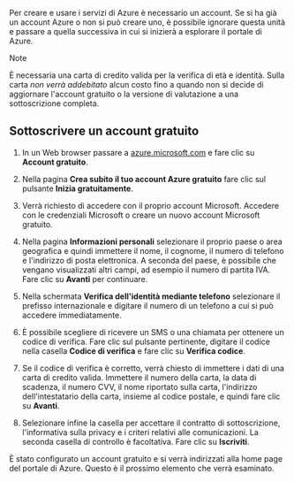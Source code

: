 Per creare e usare i servizi di Azure è necessario un account. Se si ha già un account Azure o non si può creare uno, è possibile ignorare questa unità e passare a quella successiva in cui si inizierà a esplorare il portale di Azure.

> [!NOTE]
> È necessaria una carta di credito valida per la verifica di età e identità. Sulla carta _non verrà addebitato_ alcun costo fino a quando non si decide di aggiornare l'account gratuito o la versione di valutazione a una sottoscrizione completa.

## <a name="sign-up-for-a-free-account"></a>Sottoscrivere un account gratuito

1. In un Web browser passare a [azure.microsoft.com](https://azure.microsoft.com?azure-portal=true) e fare clic su **Account gratuito**.

1. Nella pagina **Crea subito il tuo account Azure gratuito** fare clic sul pulsante **Inizia gratuitamente**. 

1. Verrà richiesto di accedere con il proprio account Microsoft. Accedere con le credenziali Microsoft o creare un nuovo account Microsoft gratuito.

1. Nella pagina **Informazioni personali** selezionare il proprio paese o area geografica e quindi immettere il nome, il cognome, il numero di telefono e l'indirizzo di posta elettronica. A seconda del paese, è possibile che vengano visualizzati altri campi, ad esempio il numero di partita IVA. Fare clic su **Avanti** per continuare.

1. Nella schermata **Verifica dell'identità mediante telefono** selezionare il prefisso internazionale e digitare il numero di un telefono a cui si può accedere immediatamente.

1. È possibile scegliere di ricevere un SMS o una chiamata per ottenere un codice di verifica. Fare clic sul pulsante pertinente, digitare il codice nella casella **Codice di verifica** e fare clic su **Verifica codice**.

1. Se il codice di verifica è corretto, verrà chiesto di immettere i dati di una carta di credito valida. Immettere il numero della carta, la data di scadenza, il numero CVV, il nome riportato sulla carta, l'indirizzo dell'intestatario della carta, insieme al codice postale, e quindi fare clic su **Avanti**.

1. Selezionare infine la casella per accettare il contratto di sottoscrizione, l'informativa sulla privacy e i criteri relativi alle comunicazioni. La seconda casella di controllo è facoltativa. Fare clic su **Iscriviti**.

È stato configurato un account gratuito e si verrà indirizzati alla home page del portale di Azure. Questo è il prossimo elemento che verrà esaminato.
